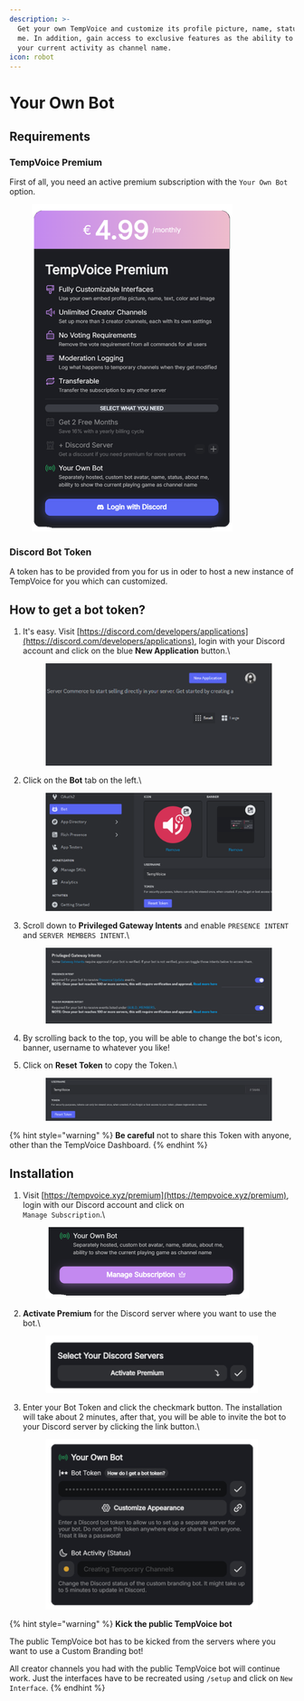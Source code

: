 ```yaml
---
description: >-
  Get your own TempVoice and customize its profile picture, name, status, about
  me. In addition, gain access to exclusive features as the ability to display
  your current activity as channel name.
icon: robot
---
```


# Your Own Bot

## Requirements

### TempVoice Premium

First of all, you need an active premium subscription with the `Your Own Bot` option.

<figure><img src="../.gitbook/assets/Premium Plan.png" alt="" width="354"><figcaption></figcaption></figure>

### Discord Bot Token

A token has to be provided from you for us in oder to host a new instance of TempVoice for you which can customized.

## How to get a bot token?

1.  It's easy. Visit [https://discord.com/developers/applications](https://discord.com/developers/applications), login with your Discord account and click on the blue **New Application** button.\


    <figure><img src="../.gitbook/assets/image (9).png" alt=""><figcaption></figcaption></figure>
2.  Click on the **Bot** tab on the left.\


    <figure><img src="../.gitbook/assets/image (10).png" alt=""><figcaption></figcaption></figure>
3.  Scroll down to **Privileged Gateway Intents** and enable `PRESENCE INTENT` and `SERVER MEMBERS INTENT`.\


    <figure><img src="../.gitbook/assets/image (11).png" alt=""><figcaption></figcaption></figure>


4. By scrolling back to the top, you will be able to change the bot's icon, banner, username to whatever you like!
5.  Click on **Reset Token** to copy the Token.\


    <figure><img src="../.gitbook/assets/image (12).png" alt=""><figcaption></figcaption></figure>

{% hint style="warning" %}
**Be careful** not to share this Token with anyone, other than the TempVoice Dashboard.
{% endhint %}

## Installation

1.  Visit [https://tempvoice.xyz/premium](https://tempvoice.xyz/premium), login with our Discord account and click on\
    `Manage Subscription`.\


    <figure><img src="../.gitbook/assets/Manage Premium (1).png" alt="" width="359"><figcaption></figcaption></figure>


2.  **Activate Premium** for the Discord server where you want to use the bot.\


    <figure><img src="../.gitbook/assets/Activate Premium (1).png" alt="" width="375"><figcaption></figcaption></figure>
3.  Enter your Bot Token and click the checkmark button. The installation will take about 2 minutes, after that, you will be able to invite the bot to your Discord server by clicking the link button.\


    <figure><img src="../.gitbook/assets/Manage Custom Branding.png" alt="" width="375"><figcaption></figcaption></figure>

{% hint style="warning" %}
**Kick the public TempVoice bot**

The public TempVoice bot has to be kicked from the servers where you want to use a Custom Branding bot!

All creator channels you had with the public TempVoice bot will continue work. Just the interfaces have to be recreated using `/setup` and click on `New Interface`.
{% endhint %}
